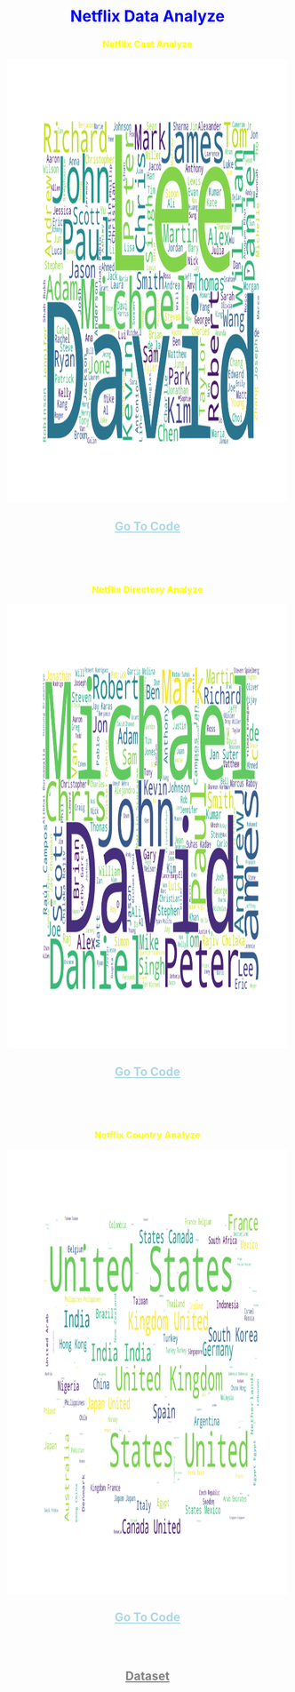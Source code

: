  <h1 align="center" style="color:blue">
 Netflix Data Analyze
</h1>

 <h3 align="center" style="color:yellow">
 Netflix Cast Analyze
 </h3>
<div align="center">
<img align="center" height="800" width="800" src="./cast.png"/>
 <a href="./netflix.ipynb" align="center" style=" color:lightblue; cursor:pointer;">
<h2>
Go To Code 
</h2>
</a>
</div>

<br>
<br>
<br>

 <h3 align="center" style="color:yellow">
 Netflix Directory Analyze
 </h3>
<div align="center">
<img align="center" height="800" width="800" src="./director.png"/>

 <a href="./netflix.ipynb" align="center" style=" color:lightblue; cursor:pointer;">
<h2>
Go To Code 
</h2>
</a>
</div>
<br>
<br>
<br>

 <h3 align="center" style="color:yellow">
 Netflix Country Analyze
 </h3>
<div align="center">
<img align="center" height="800" width="800" src="./country.png"/>
 <a href="./netflix.ipynb" align="center" style=" color:lightblue; cursor:pointer;">
<h2>
Go To Code 
</h2>
</a>
</div>
<br>
<br>
<h2 align="center">
<a style="color:gray; cursor:pointer" href="https://www.kaggle.com/datasets/shivamb/netflix-shows" target="_blank">
Dataset
</a>
</h2>